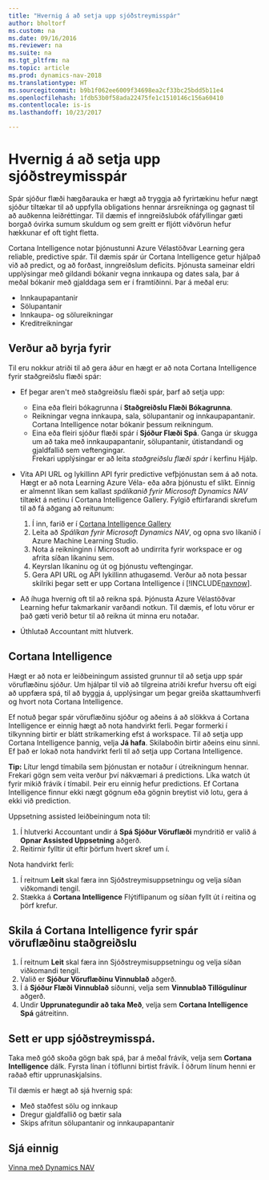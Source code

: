 ```yaml
---
title: "Hvernig á að setja upp sjóðstreymisspár"
author: bholtorf
ms.custom: na
ms.date: 09/16/2016
ms.reviewer: na
ms.suite: na
ms.tgt_pltfrm: na
ms.topic: article
ms.prod: dynamics-nav-2018
ms.translationtype: HT
ms.sourcegitcommit: b9b1f062ee6009f34698ea2cf33bc25bdd5b11e4
ms.openlocfilehash: 1fdb53b0f58ada22475fe1c1510146c156a60410
ms.contentlocale: is-is
ms.lasthandoff: 10/23/2017

---
```


# <a name="how-to-make-predictive-cash-flow-forecasts"></a>Hvernig á að setja upp sjóðstreymisspár
Spár sjóður flæði hægðarauka er hægt að tryggja að fyrirtækinu hefur nægt sjóður tiltækar til að uppfylla obligations hennar ársreikninga og gagnast til að auðkenna leiðréttingar. Til dæmis ef inngreiðslubók ofáfyllingar gæti borgað óvirka sumum skuldum og sem greitt er fljótt viðvörun hefur hækkunar ef oft tight fletta.

Cortana Intelligence notar þjónustunni Azure Vélastöðvar Learning gera reliable, predictive spár. Til dæmis spár úr Cortana Intelligence getur hjálpað við að predict, og að forðast, inngreiðslum deficits. Þjónusta sameinar eldri upplýsingar með gildandi bókanir vegna innkaupa og dates sala, þar á meðal bókanir með gjalddaga sem er í framtíðinni. Þar á meðal eru:
* Innkaupapantanir
* Sölupantanir
* Innkaupa- og sölureikningar
* Kreditreikningar

## <a name="before-you-start"></a>Verður að byrja fyrir  
Til eru nokkur atriði til að gera áður en hægt er að nota Cortana Intelligence fyrir staðgreiðslu flæði spár:
* Ef þegar aren't með staðgreiðslu flæði spár, þarf að setja upp:
    * Eina eða fleiri bókagrunna í **Staðgreiðslu Flæði Bókagrunna**.
    * Reikningar vegna innkaupa, sala, sölupantanir og innkaupapantanir. Cortana Intelligence notar bókanir þessum reikningum.
    * Eina eða fleiri sjóður flæði spár í **Sjóður Flæði Spá**. Ganga úr skugga um að taka með innkaupapantanir, sölupantanir, útistandandi og gjaldfallið sem veftengingar.  
    Frekari upplýsingar er að leita _staðgreiðslu flæði spár_ í kerfinu Hjálp.
* Vita API URL og lykillinn API fyrir predictive vefþjónustan sem á að nota.  
    Hægt er að nota Learning Azure Véla- eða aðra þjónustu ef slíkt. Einnig er almennt líkan sem kallast _spálíkanið fyrir Microsoft Dynamics NAV_ tiltækt á netinu í Cortana Intelligence Gallery. Fylgið eftirfarandi skrefum til að fá aðgang að reitunum:

    1. Í inn, farið er í [Cortana Intelligence Gallery](https://go.microsoft.com/fwlink/?linkid=828352)
    2. Leita að _Spálíkan fyrir Microsoft Dynamics NAV_, og opna svo líkanið í Azure Machine Learning Studio.
    3. Nota á reikninginn í Microsoft að undirrita fyrir workspace er og afrita síðan líkaninu sem.
    4. Keyrslan líkaninu og út og þjónustu veftengingar.
    5. Gera API URL og API lykillinn athugasemd. Verður að nota þessar skilríki þegar sett er upp Cortana Intelligence í [!INCLUDE[navnow](includes/navnow_md.md)].  

* Að íhuga hvernig oft til að reikna spá. Þjónusta Azure Vélastöðvar Learning hefur takmarkanir varðandi notkun. Til dæmis, ef lotu vörur er það gæti verið betur til að reikna út minna eru notaðar.
* Úthlutað Accountant mitt hlutverk.

## <a name="set-up-cortana-intelligence"></a>Cortana Intelligence
Hægt er að nota er leiðbeiningum assisted grunnur til að setja upp spár vöruflæðinu sjóður. Um hjálpar til við að tilgreina atriði krefur hversu oft eigi að uppfæra spá, til að byggja á, upplýsingar um þegar greiða skattaumhverfi og hvort nota Cortana Intelligence.  

Ef notuð þegar spár vöruflæðinu sjóður og aðeins á að slökkva á Cortana Intelligence er einnig hægt að nota handvirkt ferli. Þegar formerki í tilkynning birtir er blátt strikamerking efst á workspace. Til að setja upp Cortana Intelligence þannig, velja **Já hafa**. Skilaboðin birtir aðeins einu sinni. Ef það er lokað nota handvirkt ferli til að setja upp Cortana Intelligence.  

**Tip:** Lítur lengd tímabila sem þjónustan er notaður í útreikningum hennar. Frekari gögn sem veita verður því nákvæmari á predictions. Líka watch út fyrir mikið frávik í tímabil. Þeir eru einnig hefur predictions. Ef Cortana Intelligence finnur ekki nægt gögnum eða gögnin breytist við lotu, gera á ekki við prediction.

Uppsetning assisted leiðbeiningum nota til:
1. Í hlutverki Accountant undir á **Spá Sjóður Vöruflæði** myndritið er valið á **Opnar Assisted Uppsetning** aðgerð.
2. Reitirnir fylltir út eftir þörfum hvert skref um í.

Nota handvirkt ferli:
1. Í reitnum **Leit** skal færa inn Sjóðstreymisuppsetningu og velja síðan viðkomandi tengil.
2. Stækka á **Cortana Intelligence** Flýtiflipanum og síðan fyllt út í reitina og þörf krefur.

## <a name="turn-on-cortana-intelligence-for-cash-flow-forecasts"></a>Skila á Cortana Intelligence fyrir spár vöruflæðinu staðgreiðslu
1. Í reitnum **Leit** skal færa inn Sjóðstreymisuppsetningu og velja síðan viðkomandi tengil.
2. Valið er **Sjóður Vöruflæðinu Vinnublað** aðgerð.
3. Í á **Sjóður Flæði Vinnublað** síðunni, velja sem **Vinnublað Tillögulínur** aðgerð.  
4. Undir **Upprunategundir að taka Með**, velja sem **Cortana Intelligence Spá** gátreitinn.

## <a name="investigate-a-cash-flow-forecast"></a>Sett er upp sjóðstreymisspá.
Taka með góð skoða gögn bak spá, þar á meðal frávik, velja sem **Cortana Intelligence** dálk. Fyrsta línan í töflunni birtist frávik. Í öðrum línum henni er raðað eftir upprunaskjalsins.  

Til dæmis er hægt að sjá hvernig spá:    
* Með staðfest sölu og innkaup
* Dregur gjaldfallið og bætir sala
* Skips afritun sölupantanir og innkaupapantanir

## <a name="see-also"></a>Sjá einnig  
[Vinna með Dynamics NAV](ui-work-product.md)

